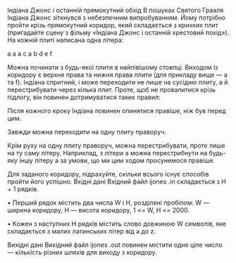 Iндiана Джонс i останнiй прямокутний обхiд
В пошуках Святого Грааля Iндiана Джонс зiткнувся з небезпечним випробуванням. Йому потрiбно пройти крiзь прямокутний коридор, який складається з крихких плит (пригадайте сцену з фiльму «Iндiана Джонс i останнiй хрестовий похiд»). На кожнiй плитi написана одна лiтера:

a a a c a b d e f

Можна починати з будь-якої плити в найлiвiшому стовпцi. Виходом iз коридору є верхня права та нижня права плити (для прикладу вище — a та f). Iндiана спритний, i може переходити не лише на сусiдню плиту, а й перестрибувати через кiлька плит. Проте, щоб не провалитися крiзь пiдлогу, вiн повинен дотримуватися таких правил:

Пiсля кожного кроку Iндiана повинен опинятися правiше, нiж був перед цим.

Завжди можна переходити на одну плиту праворуч.

Крiм руху на одну плиту праворуч, можна перестрибувати, проте лише на ту саму лiтеру. Наприклад, з лiтери a можна перестрибнути на будь-яку iншу лiтеру a за умови, що ми цим ходом просунемося правiше.

Для заданого коридору, пiдрахуйте, скiльки всього iснує способiв пройти його успiшно. Вхiднi данi Вхiдний файл ijones .in складається з H + 1 рядкiв.

• Перший рядок мiстить два числа W i H, роздiленi пробiлом: W — ширина коридору, H — висота коридору, 1 <= W, H <= 2000.

• Кожен з наступних H рядкiв мiстить слово довжиною W символiв, яке складається з малих латинських лiтер вiд a до z.

Вихiднi данi Вихiдний файл ijones .out повинен мiстити одне цiле число — кiлькiсть рiзних шляхiв для виходу з коридору.
